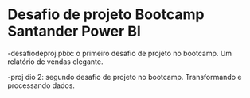 # Desafio de projeto Bootcamp Santander Power BI
-desafiodeproj.pbix: o primeiro desafio de projeto no bootcamp. Um relatório de vendas elegante.

-proj dio 2: segundo desafio de projeto no bootcamp. Transformando e processando dados.
